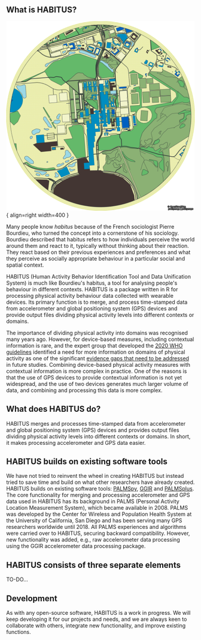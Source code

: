 ## What is HABITUS?

![University of Southern Denmark](assets/images/sdu.png){ align=right width=400 }

Many people know *habitus* because of the French sociologist Pierre Bourdieu, who turned the concept into a cornerstone of his sociology. Bourdieu described that habitus refers to how individuals perceive the world around them and react to it, typically without thinking about their reaction. They react based on their previous experiences and preferences and what they perceive as socially appropriate behaviour in a particular social and spatial context.

HABITUS (Human Activity Behavior Identification Tool and Data Unification System) is much like Bourdieu's habitus, a tool for analysing people's behaviour in different contexts. HABITUS is a package written in R for processing physical activity behaviour data collected with wearable devices. Its primary function is to merge, and process time-stamped data from accelerometer and global positioning system (GPS) devices and provide output files dividing physical activity levels into different contexts or domains.

The importance of dividing physical activity into domains was recognised many years ago. However, for device-based measures, including contextual information is rare, and the expert group that developed the [2020 WHO guidelines](https://www.who.int/publications/i/item/9789240015128) identified a need for more information on domains of physical activity as one of the significant [evidence gaps that need to be addressed](https://ijbnpa.biomedcentral.com/articles/10.1186/s12966-020-01042-2) in future studies. Combining device-based physical activity measures with contextual information is more complex in practice. One of the reasons is that the use of GPS devices to provide contextual information is not yet widespread, and the use of two devices generates much larger volume of data, and combining and processing this data is more complex.

## What does HABITUS do?
HABITUS merges and processes time-stamped data from accelerometer and global positioning system (GPS) devices and provides output files dividing physical activity levels into different contexts or domains. In short, it makes processing accelerometer and GPS data easier.

## HABITUS builds on existing software tools
We have not tried to reinvent the wheel in creating HABITUS but instead tried to save time and build on what other researchers have already created. HABITUS builds on existing software tools: [PALMSpy](https://github.com/emolinaro/PALMSpy), [GGIR](https://cran.r-project.org/web/packages/GGIR/vignettes/GGIR.html) and [PALMSplus](https://thets.github.io/palmsplusr/).
The core functionality for merging and processing accelerometer and GPS data used in HABITUS has its background in PALMS (Personal Activity Location Measurement System), which became available in 2008. PALMS was developed by the Center for Wireless and Population Health System at the University of California, San Diego and has been serving many GPS researchers worldwide until 2018. All PALMS experiences and algorithms were carried over to HABITUS, securing backward compatibility. However, new functionality was added, e.g., raw accelerometer data processing using the GGIR accelerometer data processing package.

## HABITUS consists of three separate elements

TO-DO...

## Development
As with any open-source software, HABITUS is a work in progress. We will keep developing it for our projects and needs, and we are always keen to collaborate with others, integrate new functionality, and improve existing functions.
